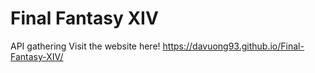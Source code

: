 # Final Fantasy XIV
 API gathering
Visit the website here!
https://davuong93.github.io/Final-Fantasy-XIV/